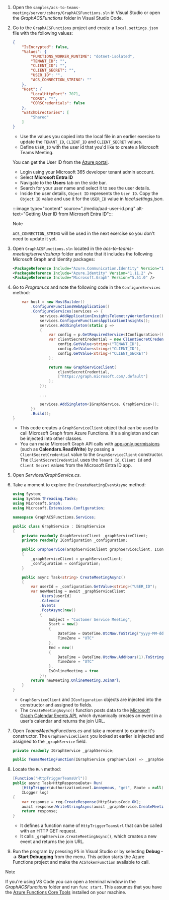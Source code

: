 <!-- markdownlint-disable MD041 -->

1. Open the `samples/acs-to-teams-meeting/server/csharp/GraphACSFunctions.sln` in Visual Studio or open the *GraphACSFunctions* folder in Visual Studio Code.

1. Go to the `GraphACSFunctions` project and create a `local.settings.json` file with the following values:

    ```json
    {
        "IsEncrypted": false,
        "Values": {
            "FUNCTIONS_WORKER_RUNTIME": "dotnet-isolated",
            "TENANT_ID": "",
            "CLIENT_ID": "",
            "CLIENT_SECRET": "",
            "USER_ID": "",
            "ACS_CONNECTION_STRING": ""
        },
        "Host": {
            "LocalHttpPort": 7071,
            "CORS": "*",
            "CORSCredentials": false
        },
        "watchDirectories": [
            "Shared"
        ]
    }
    ```

    - Use the values you copied into the local file in an earlier exercise to update the `TENANT_ID`, `CLIENT_ID` and `CLIENT_SECRET` values.
    - Define `USER_ID` with the user id that you'd like to create a Microsoft Teams Meeting. 

    You can get the User ID from the [Azure portal](https://portal.azure.com).

    - Login using your Microsoft 365 developer tenant admin account.
    - Select **Microsoft Entra ID**
    - Navigate to the **Users** tab on the side bar. 
    - Search for your user name and select it to see the user details. 
    - Inside the user details, `Object ID` represents the `User ID`. Copy the `Object ID` value and use it for the `USER_ID` value in *local.settings.json*.

    :::image type="content" source="./media/aad-user-id.png" alt-text="Getting User ID from Microsoft Entra ID":::

    > [!NOTE]
    > `ACS_CONNECTION_STRING` will be used in the next exercise so you don't need to update it yet.

1. Open `GraphACSFunctions.sln` located in the *acs-to-teams-meeting/server/csharp* folder and note that it includes the following Microsoft Graph and Identity packages:

    ```xml
    <PackageReference Include="Azure.Communication.Identity" Version="1.3.1" />
    <PackageReference Include="Azure.Identity" Version="1.11.2" />
    <PackageReference Include="Microsoft.Graph" Version="5.51.0" />
    ```

1. Go to *Program.cs* and note the following code in the `ConfigureServices` method:

    ```csharp
        var host = new HostBuilder()
            .ConfigureFunctionsWebApplication()
            .ConfigureServices(services => {
                services.AddApplicationInsightsTelemetryWorkerService();
                services.ConfigureFunctionsApplicationInsights();
                services.AddSingleton(static p =>
                {
                    var config = p.GetRequiredService<IConfiguration>();
                    var clientSecretCredential = new ClientSecretCredential(
                        config.GetValue<string>("TENANT_ID"),
                        config.GetValue<string>("CLIENT_ID"),
                        config.GetValue<string>("CLIENT_SECRET")
                    );

                    return new GraphServiceClient(
                        clientSecretCredential,
                        ["https://graph.microsoft.com/.default"]
                    );
                });

                ...

                services.AddSingleton<IGraphService, GraphService>();
            })
            .Build();
    }
    ```

    - This code creates a `GraphServiceClient` object that can be used to call Microsoft Graph from Azure Functions. It's a singleton and can be injected into other classes.
    - You can make Microsoft Graph API calls with [app-only permissions](/graph/auth/auth-concepts#access-scenarios) (such as **Calendars.ReadWrite**) by passing a `ClientSecretCredential` value to the `GraphServiceClient` constructor. The `ClientSecretCredential` uses the `Tenant Id`, `Client Id` and `Client Secret` values from the Microsoft Entra ID app.
    
1. Open *Services/GraphService.cs*. 

1. Take a moment to explore the `CreateMeetingEventAsync` method:

    ```csharp
    using System;
    using System.Threading.Tasks;
    using Microsoft.Graph;
    using Microsoft.Extensions.Configuration;
    
    namespace GraphACSFunctions.Services;
    
    public class GraphService : IGraphService
    {
        private readonly GraphServiceClient _graphServiceClient;
        private readonly IConfiguration _configuration;
    
        public GraphService(GraphServiceClient graphServiceClient, IConfiguration configuration)
        {
            _graphServiceClient = graphServiceClient;
            _configuration = configuration;
        }
    
        public async Task<string> CreateMeetingAsync()
        {
            var userId = _configuration.GetValue<string>("USER_ID");
            var newMeeting = await _graphServiceClient
                .Users[userId]
                .Calendar
                .Events
                .PostAsync(new()
                {
                    Subject = "Customer Service Meeting",
                    Start = new()
                    {
                        DateTime = DateTime.UtcNow.ToString("yyyy-MM-ddTHH:mm:ss"),
                        TimeZone = "UTC"
                    },
                    End = new()
                    {
                        DateTime = DateTime.UtcNow.AddHours(1).ToString("yyyy-MM-ddTHH:mm:ss"),
                        TimeZone = "UTC"
                    },
                    IsOnlineMeeting = true
                });
            return newMeeting.OnlineMeeting.JoinUrl;
        }
    }
    ```

    - `GraphServiceClient` and `IConfiguration` objects are injected into the constructor and assigned to fields.
    - The `CreateMeetingAsync()` function posts data to the [Microsoft Graph Calendar Events API](/graph/api/calendar-post-events?view=graph-rest-1.0&tabs=http), which dynamically creates an event in a user's calendar and returns the join URL.


1. Open *TeamsMeetingFunctions.cs* and take a moment to examine it's constructor. The `GraphServiceClient` you looked at earlier is injected and assigned to the `_graphService` field.

    ```csharp
    private readonly IGraphService _graphService;
    
    public TeamsMeetingFunction(IGraphService graphService) => _graphService = graphService;
    ```

1. Locate the `Run` method:

    ```csharp
    [Function("HttpTriggerTeamsUrl")]
    public async Task<HttpResponseData> Run(
        [HttpTrigger(AuthorizationLevel.Anonymous, "get", Route = null)] HttpRequestData req,
        ILogger log)
    {
        var response = req.CreateResponse(HttpStatusCode.OK);
        await response.WriteStringAsync(await _graphService.CreateMeetingAsync());
        return response;
    }
    ```

    - It defines a function name of `HttpTriggerTeamsUrl` that can be called with an HTTP GET request.
    - It calls `_graphService.CreateMeetingAsync()`, which creates a new event and returns the join URL.
    
1. Run the program by pressing <kbd>F5</kbd> in Visual Studio or by selecting **Debug --> Start Debugging** from the menu. This action starts the Azure Functions project and make the `ACSTokenFunction` available to call.

> [!NOTE]
> If you're using VS Code you can open a terminal window in the *GraphACSFunctions* folder and run `func start`. This assumes that you have the [Azure Functions Core Tools](/azure/azure-functions/functions-run-local?tabs=linux%2Cisolated-process%2Cnode-v4%2Cpython-v2%2Chttp-trigger%2Ccontainer-apps&pivots=programming-language-csharp) installed on your machine.
